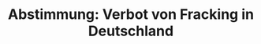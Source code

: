 ---
abstimmung:
  abstimmung: 2
  bundestagssitzung: 167
  legislaturperiode: 18
categories:
- Wirtschaft
- Energie
- Umwelt
- Naturschutz
- Technik
data:
- title: Abstimmungsergebnis 20160428_2-data.pdf
  url: /res/abstimmungsliste/20160428_2-data.pdf
- title: Abstimmungsergebnis 20160428_2_xls-data.csv
  url: /res/abstimmungsliste/analyses/20160428_2_xls-data.csv
documents:
- local: /res/abstimmungsdaten/018-167-02/1804810.pdf
  title: Drucksache 18/04810.pdf
  url: http://dip21.bundestag.de/dip21/btd/18/048/1804810.pdf
- local: /res/abstimmungsdaten/018-167-02/1808113.pdf
  title: Drucksache 18/08113.pdf
  url: http://dip21.bundestag.de/dip21/btd/18/081/1808113.pdf
ergebnis:
  cdu/csu:
    enthaltung: 3
    gesamt: 310
    ja: 286
    nein: 0
    nichtabgegeben: 21
    ungueltig: 0
  die.linke:
    enthaltung: 0
    gesamt: 64
    ja: 0
    nein: 61
    nichtabgegeben: 3
    ungueltig: 0
  file: 20160428_2_xls-data.csv
  gruenen:
    enthaltung: 0
    gesamt: 63
    ja: 0
    nein: 58
    nichtabgegeben: 5
    ungueltig: 0
  spd:
    enthaltung: 26
    gesamt: 193
    ja: 154
    nein: 1
    nichtabgegeben: 12
    ungueltig: 0
layout: abstimmung
links:
- title: https://www.bundestag.de/parlament/plenum/abstimmung/abstimmung?id=393
  url: https://www.bundestag.de/parlament/plenum/abstimmung/abstimmung?id=393
- title: http://www.abgeordnetenwatch.de/fracking_verbot-1105-790.html
  url: http://www.abgeordnetenwatch.de/fracking_verbot-1105-790.html
preview: "Deutscher Bundestag\n\n167. Sitzung des Deutschen Bundestages\nam Donnerstag,\
  \ 28.April 2016\n\nEndg\xFCltiges Ergebnis der Namentlichen Abstimmung Nr. 2\n\n\
  Beschlussempfehlung des Ausschusses f\xFCr Umwelt, Naturschutz, Bau und\nReaktorsicherheit\
  \ (16. Ausschuss)\nzu dem Antrag der Abgeordneten Hubertus Zdebel, Eva Bulling-Schr\xF6\
  ter, Caren Lay,\nweiterer Abgeordneter und der Fraktion DIE LINKE.\nVerbot von Fracking\
  \ in Deutschland\n- Drucksachen 18/4810 und 18/8113 -\n\nAbgegebene Stimmen insgesamt:\n\
  \n589\n\nNicht abgegebene Stimmen:\nJa-Stimmen:\n\n41\n440\n\nNein-Stimmen:\n\n\
  120\n\nEnthaltungen:\n\n29\n\nUng\xFCltige:\n\nBerlin, den 28.04.2016\n\n0\n\nBeginn:\
  \ 13:49\nEnde: 13:52\n"
tags:
- Fossile Energie
- Fracking
- Gesundheit
- Umwelt
title: 'Abstimmung: Verbot von Fracking in Deutschland'
---